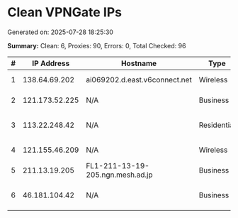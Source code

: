 # Clean VPNGate IPs
Generated on: 2025-07-28 18:25:30

**Summary:** Clean: 6, Proxies: 90, Errors: 0, Total Checked: 96

| # | IP Address | Hostname | Type | Country | Provider |
|---|------------|----------|------|---------|----------|
| 1 | 138.64.69.202 | ai069202.d.east.v6connect.net | Wireless | JP | Asahi Net |
| 2 | 121.173.52.225 | N/A | Business | KR | Korea Telecom |
| 3 | 113.22.248.42 | N/A | Residential | VN | FPT Telecom Company |
| 4 | 121.155.46.209 | N/A | Wireless | KR | Korea Telecom |
| 5 | 211.13.19.205 | FL1-211-13-19-205.ngn.mesh.ad.jp | Business | JP | BIGLOBE Inc. |
| 6 | 46.181.104.42 | N/A | Business | RU | E-Light-Telecom Ltd. |
